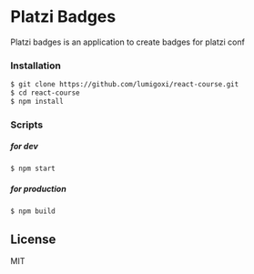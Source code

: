 # Platzi Badges
Platzi badges is an application to create badges for platzi conf

### Installation

```sh
$ git clone https://github.com/lumigoxi/react-course.git
$ cd react-course
$ npm install
```

### Scripts

##### for dev

```sh
$ npm start
```

##### for production
```sh
$ npm build
```




License
----

MIT

